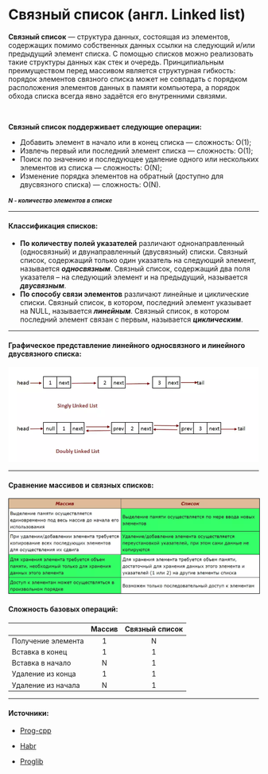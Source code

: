 # Связный список (англ. Linked list)

__Связный список__ — структура данных, состоящая из элементов, содержащих помимо собственных данных ссылки на следующий и/или предыдущий элемент списка. С помощью списков можно реализовать такие структуры данных как стек и очередь. Принципиальным преимуществом перед массивом является структурная гибкость: порядок элементов связного списка может не совпадать с порядком расположения элементов данных в памяти компьютера, а порядок обхода списка всегда явно задаётся его внутренними связями.

<br/>

__Связный список поддерживает следующие операции:__
-   Добавить элемент в начало или в конец списка — сложность: O(1);
-   Извлечь первый или последний элемент списка — сложность: O(1);
-   Поиск по значению и последующее удаление одного или нескольких элементов из списка — сложность: O(N);
-   Изменение порядка элементов на обратный (доступно для двусвязного списка) — сложность: O(N).

<small>***N - количество элементов в списке***</small>

_____

#### Классификация списков:
- __По количеству полей указателей__ различают однонаправленный (односвязный) и двунаправленный (двусвязный) списки. Связный список, содержащий только один указатель на следующий элемент, называется ***односвязным***. Связный список, содержащий два поля указателя – на следующий элемент и на предыдущий, называется ***двусвязным***.
- __По способу связи элементов__ различают линейные и циклические списки. Связный список, в котором, последний элемент указывает на NULL, называется ***линейным***. Связный список, в котором последний элемент связан с первым, называется ***циклическим***.

_____

#### Графическое представление линейного односвязного и линейного двусвязного списка:

<p align='center'><img  src='./images/ddl.webp' alt='Графическое представление линейного односвязного и линейного двусвязного списка'></p>



_____

#### Сравнение массивов и связных списков:

<p align='center'><img  src='./images/eq.webp' border="1px solid #000" alt='Сравнение массивов и связных списков'></p>

#### Сложность базовых операций:

|                    | Массив | Связный список |
|------------------- |:------:|:--------------:|
| Получение элемента | 1      | N              |
| Вставка в конец    | 1      | 1              |
| Вставка в начало   | N      | 1              |
| Удаление из конца  | 1      | 1              |
| Удаление из начала | N      | 1              |

<!-- <table>
    <thead style="background-color: #8A51E6; text-align: center; color: #fff; font-weight:700">
        <tr>
            <td>Массив</td>
            <td>Список</td>
        </tr>
    </thead>
    <tbody>
        <tr>
            <td>Выделение памяти осуществляется единовременно под весь массив до начала его использования</td>
            <td style="background-color: #33ff66;">Выделение памяти осуществляется по мере ввода новых элементов</td>
        </tr>
        <tr>
            <td>При удалении/добавлении элемента требуется копирование всех последующих элементов для осуществления их
                сдвига</td>
            <td style="background-color: #33ff66;">Удаление/добавление элемента осуществляется переустановкой
                указателей, при этом сами данные не копируются</td>
        </tr>
        <tr>
            <td style="background-color: #33ff66;">Для хранения элемента требуется объем памяти, необходимый только для
                хранения данных этого элемента</td>
            <td>Для хранения элемента требуется объем памяти, достаточный для хранения данных этого элемента и
                указателей (1 или 2) на другие элементы списка</td>
        </tr>
        <tr>
            <td style="background-color: #33ff66;">Доступ к элементам может осуществляться в произвольном порядке</td>
            <td>Возможен только последовательный доступ к элементам</td>
        </tr>
    </tbody>
</table> -->

_____
#### Источники:
+ [Prog-cpp](https://prog-cpp.ru/data-list/)

+ [Habr](https://habr.com/ru/articles/717572/)

+ [Proglib](https://proglib.io/p/rasprostranennye-algoritmy-i-struktury-dannyh-v-javascript-steki-ocheredi-i-svyaznye-spiski-2021-10-13)
